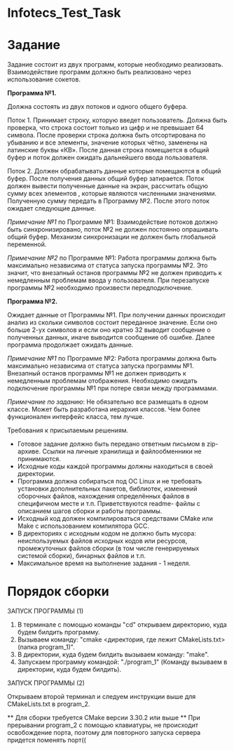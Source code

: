# Infotecs_Test_Task
# Задание

Задание состоит из двух программ, которые необходимо реализовать. Взаимодействие программ должно быть реализовано через использование сокетов.

**Программа №1.**

Должна состоять из двух потоков и одного общего буфера.

Поток 1. Принимает строку, которую введет пользователь. Должна быть проверка, что строка состоит только из цифр и не превышает 64 символа. После проверки строка должна быть отсортирована по убыванию и все элементы, значение которых чётно, заменены на латинские буквы «КВ». После данная строка помещается в общий буфер и поток должен ожидать дальнейшего ввода пользователя.

Поток 2. Должен обрабатывать данные которые помещаются в общий буфер. После получения данных общий буфер затирается.
Поток должен вывести полученные данные на экран, рассчитать общую сумму всех элементов , которые являются численными значениями. Полученную сумму передать в Программу №2. После этого поток ожидает следующие данные.

*Примечание №1* по Программе №1: Взаимодействие потоков должно быть синхронизировано, поток №2 не должен постоянно опрашивать общий буфер. Механизм синхронизации не должен быть глобальной переменной.

*Примечание №2* по Программе №1: Работа программы должна быть максимально независима от статуса запуска программы №2. Это значит, что внезапный останов программы №2 не должен приводить к немедленным проблемам ввода у пользователя.
При перезапуске программы №2 необходимо произвести передподключение.

**Программа №2.**

Ожидает данные от Программы №1. При получении данных происходит анализ из скольки символов состоит переданное значение. Если оно больше 2-ух символов и если оно кратно 32 выводит сообщение о полученных данных, иначе выводится сообщение об ошибке. Далее программа продолжает ожидать данные.

*Примечание №1* по Программе №2: Работа программы должна быть максимально независима от статуса запуска программы №1.
Внезапный останов программы №1 не должен приводить к немедленным проблемам отображения. Необходимо ожидать подключение программы №1 при потере связи между программами.


*Примечание по заданию*: Не обязательно все размещать в одном классе. Может быть разработана иерархия классов. Чем более функционален интерфейс класса, тем лучше.


Требования к присылаемым решениям.
- Готовое задание должно быть передано ответным письмом в zip-архиве. Ссылки на личные хранилища и файлообменники не принимаются.
- Исходные коды каждой программы должны находиться в своей директории.
- Программа должна собираться под ОС Linux и не требовать установки дополнительных пакетов, библиотек, изменений сборочных файлов, нахождения определённых файлов в специфичном месте и т.п. Приветствуются readme- 
  файлы с описанием шагов сборки и работы программы.
- Исходный код должен компилироваться средствами CMake или Make с использованием компилятора GCC.
- В директориях с исходным кодом не должно быть мусора: неиспользуемых файлов исходных кодов или ресурсов, промежуточных файлов сборки (в том числе генерируемых системой сборки), бинарных файлов и т.п.
- Максимальное время на выполнение задания - 1 неделя.


# Порядок сборки

ЗАПУСК ПРОГРАММЫ (1)

1. В терминале с помощью команды "cd" открываем директорию, куда будем билдить программу.
2. Вызываем команду: "cmake <директория, где лежит CMakeLists.txt> (папка program_1)".
3. В директории, куда будем билдить вызываем команду: "make".
4. Запускаем программу командой: "./program_1" (Команду вызываем в директории, куда будем билдить).

ЗАПУСК ПРОГРАММЫ (2)

Открываем второй терминал и следуем инструкции выше для CMakeLists.txt в program_2.


** Для сборки требуется CMake версии 3.30.2 или выше
** При прерывании program_2 с помощью клавиатуры, не происходит освобождение порта, поэтому для повторного запуска сервера придется поменять порт((
